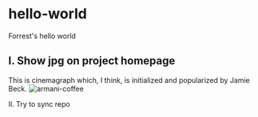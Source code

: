 # hello-world
Forrest's hello world


I. Show jpg on project homepage
---------------------------------------
This is cinemagraph which, I think, is initialized and popularized by Jamie Beck.
![armani-coffee](pic/armani-coffee-615.gif)

II. Try to sync repo

